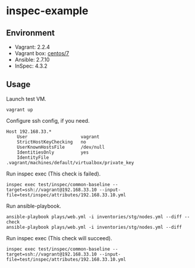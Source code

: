 # inspec-example

## Environment

- Vagrant: 2.2.4
- Vagrant box: [centos/7](https://app.vagrantup.com/centos/boxes/7)
- Ansible: 2.7.10
- InSpec: 4.3.2

## Usage

Launch test VM.

```
vagrant up
```

Configure ssh config, if you need.

```
Host 192.168.33.*
    User                    vagrant
    StrictHostKeyChecking   no
    UserKnownHostsFile      /dev/null
    IdentitiesOnly          yes
    IdentityFile            .vagrant/machines/default/virtualbox/private_key
```

Run inspec exec (This check is failed).

```
inspec exec test/inspec/common-baseline --target=ssh://vagrant@192.168.33.10 --input-file=test/inspec/attributes/192.168.33.10.yml
```

Run ansible-playbook.

```
ansible-playbook plays/web.yml -i inventories/stg/nodes.yml --diff --check
ansible-playbook plays/web.yml -i inventories/stg/nodes.yml --diff
```

Run inspec exec (This check will succeed).

```
inspec exec test/inspec/common-baseline --target=ssh://vagrant@192.168.33.10 --input-file=test/inspec/attributes/192.168.33.10.yml
```

